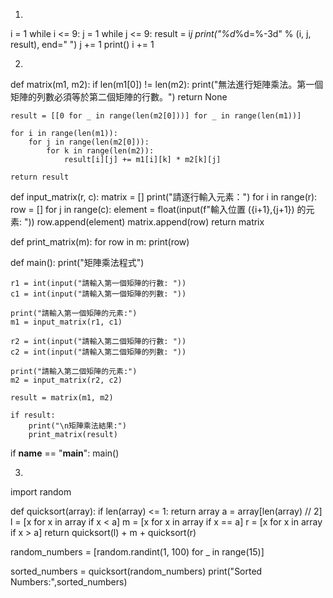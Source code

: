 1.
i = 1
while i <= 9:
  j = 1
  while j <= 9:
    result = i*j
    print("%d*%d=%-3d" % (i, j, result), end=" ")
    j += 1
  print()
  i += 1
  
2.
def matrix(m1, m2):
    if len(m1[0]) != len(m2):
        print("無法進行矩陣乘法。第一個矩陣的列數必須等於第二個矩陣的行數。")
        return None

    result = [[0 for _ in range(len(m2[0]))] for _ in range(len(m1))]

    for i in range(len(m1)):
        for j in range(len(m2[0])):
            for k in range(len(m2)):
                result[i][j] += m1[i][k] * m2[k][j]

    return result

def input_matrix(r, c):
    matrix = []
    print("請逐行輸入元素：")
    for i in range(r):
        row = []
        for j in range(c):
            element = float(input(f"輸入位置 ({i+1},{j+1}) 的元素: "))
            row.append(element)
        matrix.append(row)
    return matrix

def print_matrix(m):
    for row in m:
        print(row)

def main():
    print("矩陣乘法程式")

    r1 = int(input("請輸入第一個矩陣的行數: "))
    c1 = int(input("請輸入第一個矩陣的列數: "))

    print("請輸入第一個矩陣的元素:")
    m1 = input_matrix(r1, c1)

    r2 = int(input("請輸入第二個矩陣的行數: "))
    c2 = int(input("請輸入第二個矩陣的列數: "))

    print("請輸入第二個矩陣的元素:")
    m2 = input_matrix(r2, c2)

    result = matrix(m1, m2)

    if result:
        print("\n矩陣乘法結果:")
        print_matrix(result)

if __name__ == "__main__":
    main()

3.

import random

def quicksort(array):
    if len(array) <= 1:
        return array
    a = array[len(array) // 2]
    l = [x for x in array if x < a]
    m = [x for x in array if x == a]
    r = [x for x in array if x > a]
    return quicksort(l) + m + quicksort(r)

random_numbers = [random.randint(1, 100) for _ in range(15)]

sorted_numbers = quicksort(random_numbers)
print("Sorted Numbers:",sorted_numbers)


